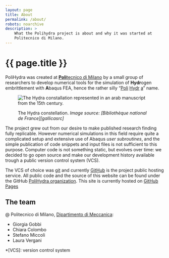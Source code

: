 ```yaml
---
layout: page
title: About
permalink: /about/
robots: noarchive
description: >
    What the Polihydra project is about and why it was started at
    Politecnico di Milano.
---
```

# {{ page.title }}

PoliHydra was created at [**Poli**tecnico di
Milano][polimi] by a small group of researchers to
develop numerical tools for the simulation of **Hydr**ogen
embrittlement with **A**baqus FEA, hence the rather silly
“<u>Poli</u>&nbsp;<u>Hydr</u>&nbsp;<u>a</u>” name.

<figure markdown="1">

![The Hydra constallation represented in an arab manuscript from the
15th century.](/myth/btv1b60006156.png)

<figcaption markdown="1">
The Hydra constellation.
<cite>Image source: [Bibliothèque national de France][gallicasrc]</cite>
</figcaption>

</figure>

[gallicasrc]: http://gallica.bnf.fr/ark:/12148/btv1b60006156/f455.item


The project grew out from our desire to make published research
finding fully replicable. However numerical simulations in this field
require quite a complicated setup and extensive use of Abaqus *user
subroutines*, and the simple publication of code snippets and input
files is not sufficient to this purpose. Computer code is not
something static, but evolves over time: we decided to go open source
and make our development history available trough a public version control
system (VCS).

The VCS of choice was [git](https://git-scm.com/doc) and currently
[GitHub](https://github.com) is the project public hosting
service. All public code and the source of this website can be found
under the GitHub [PoliHydra
organization](https://github.com/PoliHydra).  This site is currently
hosted on [GitHub Pages](https://pages.github.com/)


## The team

@ Politecnico di Milano, [Dipartimento di Meccanica][dmec]:

+ Giorgia Gobbi
+ Chiara Colombo
+ Stefano Miccoli
+ Laura Vergani

[polimi]: https://www.polimi.it/en/home/
[dmec]: http://www.mecc.polimi.it/nc/us/
*[VCS]: version control system
